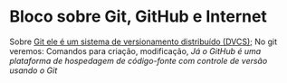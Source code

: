 # Bloco sobre Git, GitHub e Internet

Sobre <ins>Git ele é um sistema de versionamento distribuído (DVCS);</ins>
No git veremos:
Comandos para criação, modificação,
*Já o GitHub é uma plataforma de hospedagem de código-fonte com controle de versão usando o Git*
